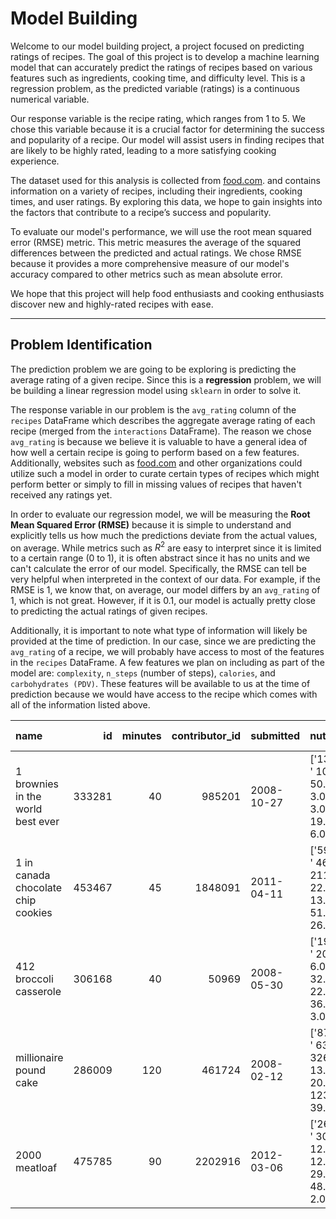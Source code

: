 # Model Building

Welcome to our model building project, a project focused on predicting ratings of recipes. The goal of this project is to develop a machine learning model that can accurately predict the ratings of recipes based on various features such as ingredients, cooking time, and difficulty level. This is a regression problem, as the predicted variable (ratings) is a continuous numerical variable.

Our response variable is the recipe rating, which ranges from 1 to 5. We chose this variable because it is a crucial factor for determining the success and popularity of a recipe. Our model will assist users in finding recipes that are likely to be highly rated, leading to a more satisfying cooking experience.

The dataset used for this analysis is collected from <a href="food.com">food.com</a>. and contains information on a variety of recipes, including their ingredients, cooking times, and user ratings. By exploring this data, we hope to gain insights into the factors that contribute to a recipe’s success and popularity.

To evaluate our model's performance, we will use the root mean squared error (RMSE) metric. This metric measures the average of the squared differences between the predicted and actual ratings. We chose RMSE because it provides a more comprehensive measure of our model's accuracy compared to other metrics such as mean absolute error.

We hope that this project will help food enthusiasts and cooking enthusiasts discover new and highly-rated recipes with ease.

---

## Problem Identification

The prediction problem we are going to be exploring is predicting the average rating of a given recipe. Since this is a **regression** problem, we will be building a linear regression model using `sklearn` in order to solve it.

The response variable in our problem is the `avg_rating` column of the `recipes` DataFrame which describes the aggregate average rating of each recipe (merged from the `interactions` DataFrame). The reason we chose `avg_rating` is because we believe it is valuable to have a general idea of how well a certain recipe is going to perform based on a few features. Additionally, websites such as [food.com](https://www.food.com) and other organizations could utilize such a model in order to curate certain types of recipes which might perform better or simply to fill in missing values of recipes that haven't received any ratings yet.

In order to evaluate our regression model, we will be measuring the **Root Mean Squared Error (RMSE)** because it is simple to understand and explicitly tells us how much the predictions deviate from the actual values, on average. While metrics such as $R^2$ are easy to interpret since it is limited to a certain range (0 to 1), it is often abstract since it has no units and we can't calculate the error of our model. Specifically, the RMSE can tell be very helpful when interpreted in the context of our data. For example, if the RMSE is 1, we know that, on average, our model differs by an `avg_rating` of 1, which is not great. However, if it is 0.1, our model is actually pretty close to predicting the actual ratings of given recipes.  

Additionally, it is important to note what type of information will likely be provided at the time of prediction. In our case, since we are predicting the `avg_rating` of a recipe, we will probably have access to most of the features in the `recipes` DataFrame. A few features we plan on including as part of the model are: `complexity`, `n_steps` (number of steps), `calories`, and `carbohydrates (PDV)`. These features will be available to us at the time of prediction because we would have access to the recipe which comes with all of the information listed above.


| name                                 |     id |   minutes |   contributor_id | submitted   | nutrition                                                         |   n_steps |   n_ingredients |   avg_rating |   calories |   total_fat (PDV) |   sugar (PDV) |   sodium (PDV) |   protein (PDV) |   saturated_fat (PDV) |   carbohydrates (PDV) | complexity   |
|:-------------------------------------|-------:|----------:|-----------------:|:------------|:------------------------------------------------------------------|----------:|----------------:|-------------:|-----------:|------------------:|--------------:|---------------:|----------------:|----------------------:|----------------------:|:-------------|
| 1 brownies in the world    best ever | 333281 |        40 |           985201 | 2008-10-27  | ['138.4', ' 10.0', ' 50.0', ' 3.0', ' 3.0', ' 19.0', ' 6.0']      |        10 |               9 |            4 |      138.4 |                10 |            50 |              3 |               3 |                    19 |                     6 | simple       |
| 1 in canada chocolate chip cookies   | 453467 |        45 |          1848091 | 2011-04-11  | ['595.1', ' 46.0', ' 211.0', ' 22.0', ' 13.0', ' 51.0', ' 26.0']  |        12 |              11 |            5 |      595.1 |                46 |           211 |             22 |              13 |                    51 |                    26 | complex      |
| 412 broccoli casserole               | 306168 |        40 |            50969 | 2008-05-30  | ['194.8', ' 20.0', ' 6.0', ' 32.0', ' 22.0', ' 36.0', ' 3.0']     |         6 |               9 |            5 |      194.8 |                20 |             6 |             32 |              22 |                    36 |                     3 | simple       |
| millionaire pound cake               | 286009 |       120 |           461724 | 2008-02-12  | ['878.3', ' 63.0', ' 326.0', ' 13.0', ' 20.0', ' 123.0', ' 39.0'] |         7 |               7 |            5 |      878.3 |                63 |           326 |             13 |              20 |                   123 |                    39 | simple       |
| 2000 meatloaf                        | 475785 |        90 |          2202916 | 2012-03-06  | ['267.0', ' 30.0', ' 12.0', ' 12.0', ' 29.0', ' 48.0', ' 2.0']    |        17 |              13 |            5 |      267   |                30 |            12 |             12 |              29 |                    48 |                     2 | complex      |
